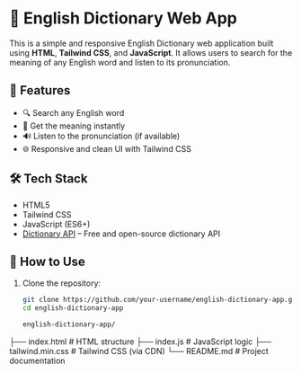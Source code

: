 # 📖 English Dictionary Web App

This is a simple and responsive English Dictionary web application built using **HTML**, **Tailwind CSS**, and **JavaScript**. It allows users to search for the meaning of any English word and listen to its pronunciation.

## 🚀 Features

- 🔍 Search any English word
- 📖 Get the meaning instantly
- 🔊 Listen to the pronunciation (if available)
- 🌐 Responsive and clean UI with Tailwind CSS

## 🛠️ Tech Stack

- HTML5
- Tailwind CSS
- JavaScript (ES6+)
- [Dictionary API](https://dictionaryapi.dev/) – Free and open-source dictionary API

## 🧪 How to Use

1. Clone the repository:
   ```bash
   git clone https://github.com/your-username/english-dictionary-app.git
   cd english-dictionary-app

   english-dictionary-app/
├── index.html        # HTML structure
├── index.js          # JavaScript logic
├── tailwind.min.css  # Tailwind CSS (via CDN)
└── README.md         # Project documentation

